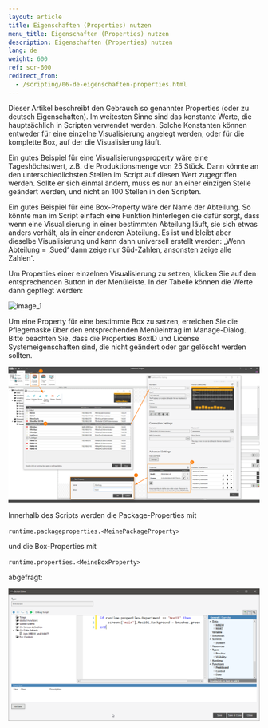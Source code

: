 ```yaml
---
layout: article
title: Eigenschaften (Properties) nutzen
menu_title: Eigenschaften (Properties) nutzen
description: Eigenschaften (Properties) nutzen
lang: de
weight: 600
ref: scr-600
redirect_from:
  - /scripting/06-de-eigenschaften-properties.html
---
```

Dieser Artikel beschreibt den Gebrauch so genannter Properties (oder zu deutsch Eigenschaften). Im weitesten Sinne sind das konstante Werte, die hauptsächlich in Scripten verwendet werden. Solche Konstanten können entweder für eine einzelne Visualisierung angelegt werden, oder für die komplette Box, auf der die Visualisierung läuft.

Ein gutes Beispiel für eine Visualisierungsproperty wäre eine Tageshöchstwert, z.B. die Produktionsmenge von 25 Stück. Dann könnte an den unterschiedlichsten Stellen im Script auf diesen Wert zugegriffen werden. Sollte er sich einmal ändern, muss es nur an einer einzigen Stelle geändert werden, und nicht an 100 Stellen in den Scripten.

Ein gutes Beispiel für eine Box-Property wäre der Name der Abteilung. So könnte man im Script einfach eine Funktion hinterlegen die dafür sorgt, dass wenn eine Visualisierung in einer bestimmten Abteilung läuft, sie sich etwas anders verhält, als in einer anderen Abteilung. Es ist und bleibt aber dieselbe Visualisierung und kann dann universell erstellt werden: „Wenn Abteilung = ‚Sued‘ dann zeige nur Süd-Zahlen, ansonsten zeige alle Zahlen“.

Um Properties einer einzelnen Visualisierung zu setzen, klicken Sie auf den entsprechenden Button in der Menüleiste. In der Tabelle können die Werte dann gepflegt werden:

![image_1](/assets/images/scripting/properties/Properties_01.png)

Um eine Property für eine bestimmte Box zu setzen, erreichen Sie die Pflegemaske über den entsprechenden Menüeintrag im Manage-Dialog. Bitte beachten Sie, dass die Properties BoxID und License Systemeigenschaften sind, die nicht geändert oder gar gelöscht werden sollten.

![image_1](/assets/images/scripting/properties/Properties_02.png)

Innerhalb des Scripts werden die Package-Properties mit

`runtime.packageproperties.<MeinePackageProperty>`

und die Box-Properties mit

`runtime.properties.<MeineBoxProperty>`

abgefragt:

![image_1](/assets/images/scripting/properties/Properties_03.png)
